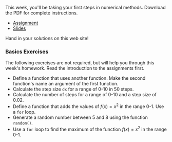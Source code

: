 This week, you'll be taking your first steps in numerical methods. Download the
PDF for complete instructions.

* [Assignment](Lecture_4_Assignments_UvA.pdf)
* [Slides](Lecture_4_slides.pdf)

Hand in your solutions on this web site!

### Basics Exercises

The following exercises are not required, but will help you through this week's homework. Read the introduction to the assignments first.

* Define a function that uses another function. Make the second function's name an argument of the first function.
* Calculate the step size `dx` for a range of 0-10 in 50 steps.
* Calculate the number of steps for a range of 0-10 and a step size of 0.02.
* Define a function that adds the values of $f(x)=x^2$ in the range 0-1. Use a `for` loop.
* Generate a random number between 5 and 8 using the function `random()`.
* Use a `for` loop to find the maximum of the function $f(x)=x^2$ in the range 0-1.
